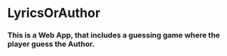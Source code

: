 # LyricsOrAuthor

### This is a Web App, that includes a guessing game where the player guess the Author.